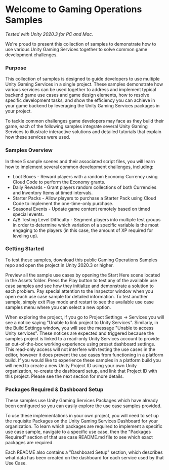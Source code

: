# Welcome to Gaming Operations Samples
_Tested with Unity 2020.3 for PC and Mac._

We're proud to present this collection of samples to demonstrate how to use various Unity Gaming Services together to solve common game development challenges.

### Purpose
This collection of samples is designed to guide developers to use multiple Unity Gaming Services in a single project. These samples demonstrate how various services can be used together to address and implement typical backend game use cases and game design elements, how to resolve specific development tasks, and show the efficiency you can achieve in your game backend by leveraging the Unity Gaming Services packages in your project.

To tackle common challenges game developers may face as they build their game, each of the following samples integrate several Unity Gaming Services to illustrate interactive solutions and detailed tutorials that explain how these services were used.

### Samples Overview
In these 5 sample scenes and their associated script files, you will learn how to implement several common development challenges, including:
* Loot Boxes - Reward players with a random Economy Currency using Cloud Code to perform the Economy grants.
* Daily Rewards - Grant players random collections of both Currencies and Inventory Items at timed intervals.
* Starter Packs - Allow players to purchase a Starter Pack using Cloud Code to implement the one-time-only purchase.
* Seasonal Events - Update game content remotely based on timed special events.
* A/B Testing Level Difficulty - Segment players into multiple test groups in order to determine which variation of a specific variable is the most engaging to the players (in this case, the amount of XP required for leveling up).

### Getting Started
To test these samples, download this public Gaming Operations Samples repo and open the project in Unity 2020.3 or higher.

Preview all the sample use cases by opening the Start Here scene located in the Assets folder. Press the Play button to test any of the available use case samples and see how they initialize and demonstrate a solution to each problem. Pay special attention to the Inspector window when you open each use case sample for detailed information. To test another sample, simply exit Play mode and restart to see the available use case samples menu where you can select a new option.

When exploring the project, if you go to Project Settings -> Services you will see a notice saying "Unable to link project to Unity Services".
Similarly, in the Build Settings window, you will see the message "Unable to access Unity services".
These notices are expected and triggered because the samples project is linked to a read-only Unity Services account to provide an out-of-the-box working experience using preset dashboard settings.
This read-only access will not interfere with testing the use cases in the editor, however it does prevent the use cases from functioning in a platform build.
If you would like to experience these samples in a platform build you will need to create a new Unity Project ID using your own Unity organization, re-create the dashboard setup, and link that Project ID with this project.
Please see the next section for more details.

### Packages Required & Dashboard Setup
These samples use Unity Gaming Services Packages which have already been configured so you can easily explore the use case samples provided.

To use these implementations in your own project, you will need to set up the requisite Packages on the Unity Gaming Services Dashboard for your organization. To learn which packages are required to implement a specific use case sample, navigate to a specific use case, then the "Packages Required" section of that use case README.md file to see which exact packages are required.

Each README also contains a "Dashboard Setup" section, which describes what data has been created on the dashboard for each service used by that Use Case.
